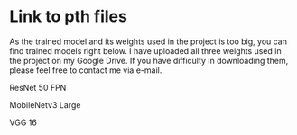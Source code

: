 # Link to pth files 
As the trained model and its weights used in the project is too big, you can find trained models right below.
I have uploaded all three weights used in the project on my Google Drive. If you have difficulty in downloading them, please feel free to contact me via e-mail.

ResNet 50 FPN

MobileNetv3 Large

VGG 16

